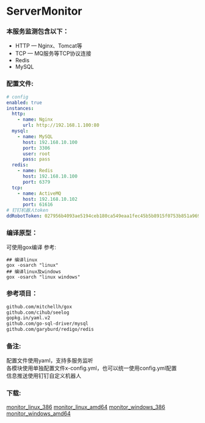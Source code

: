 # ServerMonitor

### 本服务监测包含以下：
- HTTP — Nginx、Tomcat等
- TCP — MQ服务等TCP协议连接
- Redis
- MySQL


### 配置文件:
```yaml
# config
enabled: true
instances:
  http:
    - name: Nginx
      url: http://192.168.1.100:80
  mysql:
    - name: MySQL
      host: 192.168.10.100
      port: 3306
      user: root
      pass: pass
  redis:
    - name: Redis
      host: 192.168.10.100
      port: 6379
  tcp:
    - name: ActiveMQ
      host: 192.168.10.102
      port: 61616
# 钉钉机器人token      
ddRobotToken: 027956b4093ae5194ceb180ca549eaa1fec45b5b8915f0753b851a9691af3649
```


### 编译原型：
可使用gox编译
参考:
```shell
## 编译linux
gox -osarch "linux"
## 编译linux及windows
gox -osarch "linux windows" 
```


### 参考项目：
```xml
github.com/mitchellh/gox
github.com/cihub/seelog
gopkg.in/yaml.v2
github.com/go-sql-driver/mysql
github.com/garyburd/redigo/redis
```

### 备注:
配置文件使用yaml，支持多服务监听<br>
各模块使用单独配置文件x-config.yml，也可以统一使用config.yml配置<br>
信息推送使用钉钉自定义机器人

### 下载:
[monitor_linux_386](http://oz6t8di9l.bkt.clouddn.com/monitor_linux_386)
[monitor_linux_amd64](http://oz6t8di9l.bkt.clouddn.com/monitor_linux_amd64)
[monitor_windows_386](http://oz6t8di9l.bkt.clouddn.com/monitor_windows_386.exe)
[monitor_windows_amd64](http://oz6t8di9l.bkt.clouddn.com/monitor_windows_amd64.exe)
